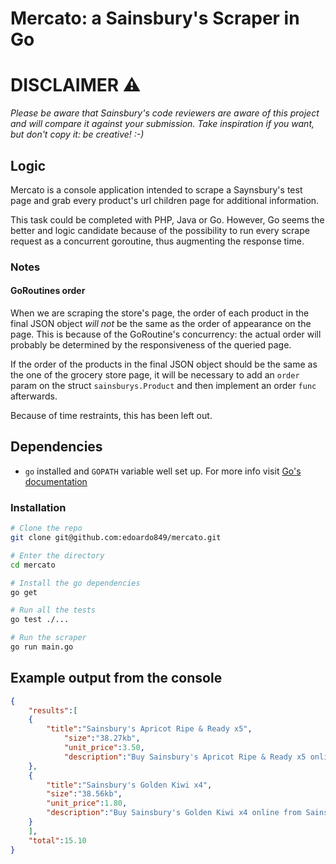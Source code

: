 Mercato: a Sainsbury's Scraper in Go
=====


# DISCLAIMER :warning:
*Please be aware that Sainsbury's code reviewers are aware of this project and will compare it against your submission. Take inspiration if you want, but don't copy it: be creative! :-)*


## Logic
Mercato is a console application intended to scrape a Saynsbury's test page and grab every product's url children page for additional information.

This task could be completed with PHP, Java or Go. However, Go seems the better and logic candidate because of the possibility to run every scrape request as a concurrent goroutine, thus augmenting the response time.

### Notes

#### GoRoutines order
When we are scraping the store's page, the order of each product in the final JSON object *will not* be the same as the order of appearance on the page. This is because of the GoRoutine's concurrency: the actual order will probably be determined by the responsiveness of the queried page.

If the order of the products in the final JSON object should be the same as the one of the grocery store page, it will be necessary to add an `order` param on the struct `sainsburys.Product` and then implement an order `func` afterwards.

Because of time restraints, this has been left out.

## Dependencies
- `go` installed and `GOPATH` variable well set up. For more info visit  [Go's documentation](https://golang.org/doc/code.html#GOPATH)

### Installation

```bash
# Clone the repo
git clone git@github.com:edoardo849/mercato.git

# Enter the directory
cd mercato

# Install the go dependencies
go get

# Run all the tests
go test ./...

# Run the scraper
go run main.go

```

## Example output from the console

```json
{
	"results":[
	{
		"title":"Sainsbury's Apricot Ripe & Ready x5",
			"size":"38.27kb",
			"unit_price":3.50,
			"description":"Buy Sainsbury's Apricot Ripe & Ready x5 online from Sainsbury's, the same great quality, freshness and choice you'd find in store. Choose from 1 hour delivery slots and collect Nectar points."
	},
	{
		"title":"Sainsbury's Golden Kiwi x4",
		"size":"38.56kb",
		"unit_price":1.80,
		"description":"Buy Sainsbury's Golden Kiwi x4 online from Sainsbury's, the same great quality, freshness and choice you'd find in store. Choose from 1 hour delivery slots and collect Nectar points."
	}
	],
	"total":15.10
}
```
